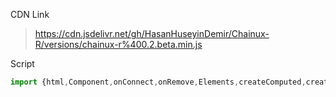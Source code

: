 CDN Link
>https://cdn.jsdelivr.net/gh/HasanHuseyinDemir/Chainux-R/versions/chainux-r%400.2.beta.min.js

Script
```js
import {html,Component,onConnect,onRemove,Elements,createComputed,createReducer,createState,untrack,watch,Watch,Render,Memo,Mount} from "https://cdn.jsdelivr.net/gh/HasanHuseyinDemir/Chainux-R/versions/chainux-r%400.2.beta.min.js"
```
